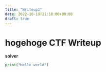 ```yaml
---
title: "Writeup1"
date: 2022-10-19T21:18:00+09:00
draft: true
---
```


# hogehoge CTF Writeup
**solver**

```python
print("Hello world")
```
